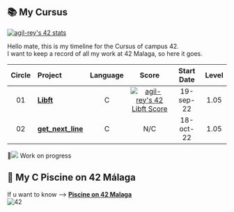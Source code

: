 ## 📚 My Cursus
[![agil-rey's 42 stats](https://badge42.vercel.app/api/v2/cl8bhhrse00110gmevcpxbj54/stats?cursusId=21&coalitionId=274)](https://github.com/JaeSeoKim/badge42)

Hello mate, this is my timeline for the Cursus of campus 42.<br>
I want to keep a record of all my work at 42 Malaga, so here it goes.

| Circle | Project                                                                              |            Language            |                                      Score                                       |    Start Date    |  Level   |
| :----: | :----------------------------------------------------------------------------------- | :----------------------------: | :------------------------------------------------------------------------------: | :------------: | :------: |
|   01   | [**Libft**](https://github.com/AntGiRe/Libft)                             |               C                | [![agil-rey's 42 Libft Score](https://badge42.vercel.app/api/v2/cl8bhhrse00110gmevcpxbj54/project/2793562)](#) | 19-sep-22 | 1.05
|   02   | [**get_next_line**](#)                             |               C                | N/C | 18-oct-22 | 1.05

🚧![](#) Work on progress

## 🌊 My C Piscine on 42 Málaga

If u want to know --> [**Piscine on 42 Malaga**](https://github.com/AntGiRe/42mlg-piscine) <br>
![42](https://badgen.net/badge/Born2Code/agil-rey/cyan?icon=https://meta.intra.42.fr/assets/42_logo-7dfc9110a5319a308863b96bda33cea995046d1731cebb735e41b16255106c12.svg)
